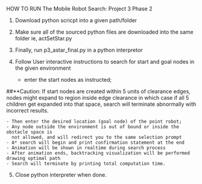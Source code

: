 HOW TO RUN The Mobile Robot Search: Project 3 Phase 2

1. Download python scricpt into a given path/folder

2. Make sure all of the sourced python files are downloaded into the same folder
    ie, actSetStar.py

3. Finally, run p3_astar_final.py in a python interpretor

4. Follow User interactive instructions to search for start and goal nodes in the given environment
    - enter the start nodes as instructed; 
    
##**Caution: If start nodes are created within 5 units of clearance edges, nodes might expand to
	   region inside edge clearance in which case if all 5 children get expanded into that space, 
	   search will terminate abnormally with incorrect results.

    - Then enter the desired location (goal node) of the point robot;
    - Any node outside the environment is out of bound or inside the obstacle space is
      not allowed, and will redirect you to the same selection prompt
    - A* search will begin and print confirmation statement at the end
    - Animation will be shown in realtime during search process
    - After animation ends, backtracking visualization will be performed drawing optimal path
    - Search will terminate by printing total computation time.

5. Close python interpreter when done.
